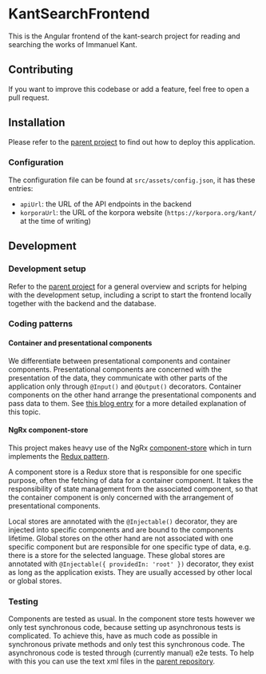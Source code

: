 # KantSearchFrontend

This is the Angular frontend of the kant-search project for reading and searching the works of Immanuel Kant.

## Contributing

If you want to improve this codebase or add a feature, feel free to open a pull request.

## Installation

Please refer to the [parent project](https://github.com/FrHorschig/kant-search) to find out how to deploy this application.

### Configuration

The configuration file can be found at `src/assets/config.json`, it has these entries:
- `apiUrl`: the URL of the API endpoints in the backend
- `korporaUrl`: the URL of the korpora website (`https://korpora.org/kant/` at the time of writing)

## Development

### Development setup

Refer to the [parent project](https://github.com/FrHorschig/kant-search) for a general overview and scripts for helping with the development setup, including a script to start the frontend locally together with the backend and the database.

### Coding patterns

#### Container and presentational components

We differentiate between presentational components and container components. Presentational components are concerned with the presentation of the data, they communicate with other parts of the application only through `@Input()` and `@Output()` decorators. Container components on the other hand arrange the presentational components and pass data to them. See [this blog entry](https://blog.angular-university.io/angular-2-smart-components-vs-presentation-components-whats-the-difference-when-to-use-each-and-why/) for a more detailed explanation of this topic.

#### NgRx component-store

This project makes heavy use of the NgRx [component-store](https://ngrx.io/guide/component-store) which in turn implements the [Redux pattern](https://redux.js.org/tutorials/fundamentals/part-7-standard-patterns).

A component store is a Redux store that is responsible for one specific purpose, often the fetching of data for a container component. It takes the responsibility of state management from the associated component, so that the container component is only concerned with the arrangement of presentational components.

Local stores are annotated with the `@Injectable()` decorator, they are injected into specific components and are bound to the components lifetime. Global stores on the other hand are not associated with one specific component but are responsible for one specific type of data, e.g. there is a store for the selected language. These global stores are annotated with `@Injectable({ providedIn: 'root' })` decorator, they exist as long as the application exists. They are usually accessed by other local or global stores.

### Testing
Components are tested as usual. In the component store tests however we only test synchronous code, because setting up asynchronous tests is complicated. To achieve this, have as much code as possible in synchronous private methods and only test this synchronous code. The asynchronous code is tested through (currently manual) e2e tests. To help with this you can use the text xml files in the [parent repository](https://github.com/FrHorschig/kant-search/e2e-tests).
